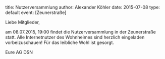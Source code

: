 title: Nutzerversammlung
author: Alexander Köhler
date: 2015-07-08
type: default
event: [Zeunerstraße]

Liebe Mitglieder,

am 08.07.2015, 19:00 findet die Nutzerversammlung in der Zeunerstraße statt. Alle Internetnutzer des Wohnheimes sind herzlich eingeladen vorbeizuschauen! Für das leibliche Wohl ist gesorgt. 

Eure AG DSN

